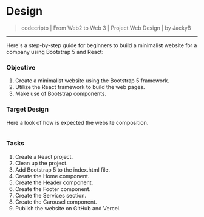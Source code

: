 # Design

> codecripto | From Web2 to Web 3 | Project Web Design | by JackyB

***

Here's a step-by-step guide for beginners to build a minimalist website for a company using Bootstrap 5 and React:

### Objective

1. Create a minimalist website using the Bootstrap 5 framework.
2. Utilize the React framework to build the web pages.
3. Make use of Bootstrap components.

### Target Design

Here a look of how is expected the website composition.

<figure><img src="../.gitbook/assets/Screenshot 2023-10-27 at 2.08.08 PM.png" alt=""><figcaption></figcaption></figure>

### Tasks

1. Create a React project.
2. Clean up the project.
3. Add Bootstrap 5 to the index.html file.
4. Create the Home component.
5. Create the Header component.
6. Create the Footer component.
7. Create the Services section.
8. Create the Carousel component.
9. Publish the website on GitHub and Vercel.
